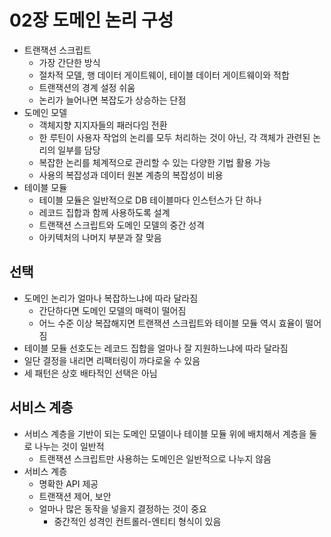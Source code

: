 # 02장 도메인 논리 구성

- 트랜잭션 스크립트
  - 가장 간단한 방식
  - 절차적 모델, 행 데이터 게이트웨이, 테이블 데이터 게이트웨이와 적합
  - 트랜잭션의 경계 설정 쉬움
  - 논리가 늘어나면 복잡도가 상승하는 단점
- 도메인 모델
  - 객체지향 지지자들의 패러다임 전환
  - 한 루틴이 사용자 작업의 논리를 모두 처리하는 것이 아닌, 각 객체가 관련된 논리의 일부를 담당
  - 복잡한 논리를 체계적으로 관리할 수 있는 다양한 기법 활용 가능
  - 사용의 복잡성과 데이터 원본 계층의 복잡성이 비용
- 테이블 모듈
  - 테이블 모듈은 일반적으로 DB 테이블마다 인스턴스가 단 하나
  - 레코드 집합과 함께 사용하도록 설계
  - 트랜잭션 스크립트와 도메인 모델의 중간 성격
  - 아키텍처의 나머지 부분과 잘 맞음

## 선택

- 도메인 논리가 얼마나 복잡하느냐에 따라 달라짐
  - 간단하다면 도메인 모델의 매력이 떨어짐
  - 어느 수준 이상 복잡해지면 트랜잭션 스크립트와 테이블 모듈 역시 효율이 떨어짐
- 테이블 모듈 선호도는 레코드 집합을 얼마나 잘 지원하느냐에 따라 달라짐
- 일단 결정을 내리면 리팩터링이 까다로울 수 있음
- 세 패턴은 상호 배타적인 선택은 아님

## 서비스 계층

- 서비스 계층을 기반이 되는 도메인 모델이나 테이블 모듈 위에 배치해서 계층을 둘로 나누는 것이 일반적
  - 트랜잭션 스크립트만 사용하는 도메인은 일반적으로 나누지 않음
- 서비스 계층
  - 명확한 API 제공
  - 트랜잭션 제어, 보안
  - 얼마나 많은 동작을 넣을지 결정하는 것이 중요
    - 중간적인 성격인 컨트롤러-엔티티 형식이 있음
